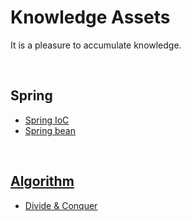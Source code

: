 # Knowledge Assets

It is a pleasure to accumulate knowledge.

<br>

## Spring

- [Spring IoC](https://github.com/jihunparkme/Knowledge-Property/blob/master/Spring/Spring-IoC.md)
- [Spring bean]()

<br>

## [Algorithm](https://github.com/jihunparkme/Algorithmic-Problem-Solving-Strategies)

- [Divide & Conquer](https://github.com/jihunparkme/Algorithmic-Problem-Solving-Strategies/blob/master/7.divid%26conquer/README.md)

